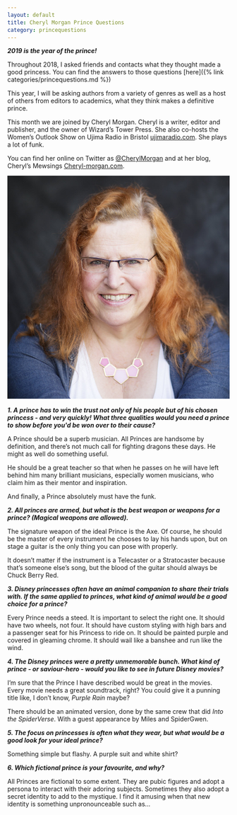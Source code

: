 ```yaml
---
layout: default
title: Cheryl Morgan Prince Questions
category: princequestions
---
```


**_2019 is the year of the prince!_**

Throughout 2018, I asked friends and contacts what they thought made a good princess. You can find the answers to those questions [here]({% link categories/princequestions.md %}) 

This year, I will be asking authors from a variety of genres as well as a host of others from editors to academics, what they think makes a definitive prince.

This month we are joined by Cheryl Morgan. Cheryl is a writer, editor and publisher, and the owner of Wizard’s Tower Press. She also co-hosts the Women’s Outlook Show on Ujima Radio in Bristol [ujimaradio.com](https://www.ujimaradio.com). She plays a lot of funk.

You can find her online on Twitter as [@CherylMorgan](https://twitter.com/CherylMorgan) and at her blog, Cheryl’s Mewsings [Cheryl-morgan.com](https://www.cheryl-morgan.com).

<div class="col-sm-4 pull-right">
<img class="img-responsive" src="/img/Year Of The Prince Questions/CherylMorgan.jpg" alt="Cheryl Morgan">
</div>

**_1. A prince has to win the trust not only of his people but of his chosen princess - and very quickly! What three qualities would you need a prince to show before you'd be won over to their cause?_**


A Prince should be a superb musician. All Princes are handsome by definition, and there’s not much call for fighting dragons these days. He might as well do something useful.

He should be a great teacher so that when he passes on he will have left behind him many brilliant musicians, especially women musicians, who claim him as their mentor and inspiration.

And finally, a Prince absolutely must have the funk.

**_2. All princes are armed, but what is the best weapon or weapons for a prince? (Magical weapons are allowed)._**


The signature weapon of the ideal Prince is the Axe. Of course, he should be the master of every instrument he chooses to lay his hands upon, but on stage a guitar is the only thing you can pose with properly. 

It doesn’t matter if the instrument is a Telecaster or a Stratocaster because that’s someone else’s song, but the blood of the guitar should always be Chuck Berry Red.



**_3. Disney princesses often have an animal companion to share their trials with. If the same applied to princes, what kind of animal would be a good choice for a prince?_**


Every Prince needs a steed. It is important to select the right one. It should have two wheels, not four. It should have custom styling with high bars and a passenger seat for his Princess to ride on. It should be painted purple and covered in gleaming chrome. It should wail like a banshee and run like the wind.



**_4. The Disney princes were a pretty unmemorable bunch. What kind of prince - or saviour-hero - would you like to see in future Disney movies?_**


I’m sure that the Prince I have described would be great in the movies. Every movie needs a great soundtrack, right? You could give it a punning title like, I don’t know, *Purple Rain* maybe?

There should be an animated version, done by the same crew that did *Into the SpiderVerse*. With a guest appearance by Miles and SpiderGwen.



**_5. The focus on princesses is often what they wear, but what would be a good look for your ideal prince?_**


Something simple but flashy. A purple suit and white shirt?




**_6. Which fictional prince is your favourite, and why?_**

All Princes are fictional to some extent. They are pubic figures and adopt a persona to interact with their adoring subjects. Sometimes they also adopt a secret identity to add to the mystique. I find it amusing when that new identity is something unpronounceable such as…


